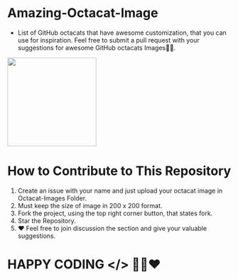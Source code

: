 # Amazing-Octacat-Image

* List of GitHub octacats that have awesome customization, that you can use for inspiration.
 Feel free to submit a pull request with your suggestions for awesome GitHub octacats Images👨‍💻.
 
 <img src="https://myoctocat.com/assets/images/octocats/octocat-25.png" height="200" weight="200"/>  
 
 
 
 
 # How to Contribute to This Repository
 
 1. Create an issue with your name and just upload your octacat image in Octacat-Images Folder.
 2. Must keep the size of image in 200 x 200 format.
 3. Fork the project, using the top right corner button, that states fork.
 4. Star the Repository.
 5. ❤️ Feel free to join discussion the section and give your valuable suggestions.
 
 # HAPPY CODING </> 👨‍💻❤️

